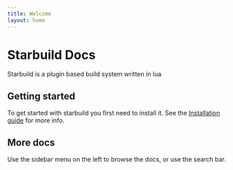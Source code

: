 ```yaml
---
title: Welcome
layout: home
---
```

# Starbuild Docs
Starbuild is a plugin based build system written in lua

## Getting started
To get started with starbuild you first need to install it. See the [Installation guide](installation_guide) for more info.

## More docs
Use the sidebar menu on the left to browse the docs, or use the search bar.